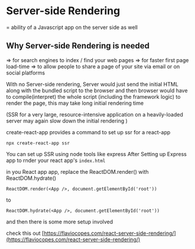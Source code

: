 # Server-side Rendering

= ability of a Javascript app on the server side as well

## Why Server-side Rendering is needed

=&gt; for search engines to index / find your web pages =&gt; for faster first page load-time =&gt; to allow people to share a page of your site via email or on social platforms

With no Server-side rendering, Server would just send the initial HTML along with the bundled script to the browser and then browser would have to compile\(interpret\) the whole script \(including the framework logic\) to render the page, this may take long initial rendering time

\(SSR for a very large, resource-intensive application on a heavily-loaded server may again slow down the initial rendering \)

create-react-app provides a command to set up ssr for a react-app

```text
npx create-react-app ssr
```

You can set up SSR using node tools like express After Setting up Express app to rnder your react app's `index.html`

in you React app app, replace the ReactDOM.render\(\) with ReactDOM.hydrate\(\)

```text
ReactDOM.render(<App />, document.getElementById('root'))
```

to

```text
ReactDOM.hydrate(<App />, document.getElementById('root'))
```

and then there is some more setup involved

check this out [https://flaviocopes.com/react-server-side-rendering/](https://flaviocopes.com/react-server-side-rendering/)

